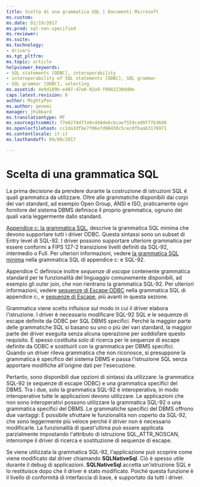 ```yaml
---
title: Scelta di una grammatica SQL | Documenti Microsoft
ms.custom: 
ms.date: 01/19/2017
ms.prod: sql-non-specified
ms.reviewer: 
ms.suite: 
ms.technology:
- drivers
ms.tgt_pltfrm: 
ms.topic: article
helpviewer_keywords:
- SQL statements [ODBC], interoperability
- interoperability of SQL statements [ODBC], SQL grammar
- SQL grammar [ODBC], selecting
ms.assetid: 4e0d189b-e407-47e0-92a9-f9982230dd0e
caps.latest.revision: 6
author: MightyPen
ms.author: genemi
manager: jhubbard
ms.translationtype: MT
ms.sourcegitcommit: f7e6274d77a9cdd4de6cbcaef559ca99f77b3608
ms.openlocfilehash: cc1da3dfbe7f06e7d98430c5cec8fbaab3176971
ms.contentlocale: it-it
ms.lasthandoff: 09/09/2017

---
```

# <a name="choosing-an-sql-grammar"></a>Scelta di una grammatica SQL
La prima decisione da prendere durante la costruzione di istruzioni SQL è quali grammatica da utilizzare. Oltre alle grammatiche disponibili dai corpi dei vari standard, ad esempio Open Group, ANSI e ISO, praticamente ogni fornitore del sistema DBMS definisce il proprio grammatica, ognuno dei quali varia leggermente dallo standard.  
  
 [Appendice c: la grammatica SQL](../../../odbc/reference/appendixes/appendix-c-sql-grammar.md), descrive la grammatica SQL minima che devono supportare tutti i driver ODBC. Questa sintassi sono un subset di Entry level di SQL-92. I driver possono supportare ulteriore grammatica per essere conformi a FIPS 127-2 transizione livelli definiti da SQL-92, intermedio o Full. Per ulteriori informazioni, vedere [la grammatica SQL minima](../../../odbc/reference/appendixes/sql-minimum-grammar.md) nella grammatica SQL di appendice c: e SQL-92.  
  
 Appendice C definisce inoltre *sequenze di escape* contenente grammatica standard per le funzionalità del linguaggio comunemente disponibili, ad esempio gli outer join, che non rientrano la grammatica SQL-92. Per ulteriori informazioni, vedere [sequenze di Escape ODBC](../../../odbc/reference/appendixes/odbc-escape-sequences.md) nella grammatica SQL di appendice c:, e [sequenze di Escape](../../../odbc/reference/develop-app/escape-sequences.md), più avanti in questa sezione.  
  
 Grammatica viene scelto influisce sul modo in cui il driver elabora l'istruzione. I driver è necessario modificare SQL-92 SQL e le sequenze di escape definite da ODBC per SQL DBMS specifici. Perché la maggior parte delle grammatiche SQL si basano su uno o più dei vari standard, la maggior parte dei driver eseguita senza alcuna operazione per soddisfare questo requisito. È spesso costituita solo di ricerca per le sequenze di escape definite da ODBC e sostituirli con la grammatica per DBMS specifici. Quando un driver rileva grammatica che non riconosce, si presuppone la grammatica è specifico del sistema DBMS e passa l'istruzione SQL senza apportare modifiche all'origine dati per l'esecuzione.  
  
 Pertanto, sono disponibili due opzioni di sintassi da utilizzare: la grammatica SQL-92 (e sequenze di escape ODBC) e una grammatica specifici del DBMS. Tra i due, solo la grammatica SQL-92 è interoperativa, in modo interoperative tutte le applicazioni devono utilizzare. Le applicazioni che non sono interoperativi possono utilizzare la grammatica SQL-92 o una grammatica specifici del DBMS. Le grammatiche specifici del DBMS offrono due vantaggi: È possibile sfruttare le funzionalità non coperto da SQL-92, che sono leggermente più veloce perché il driver non è necessario modificarle. La funzionalità di quest'ultima può essere applicata parzialmente impostando l'attributo di istruzione SQL_ATTR_NOSCAN, interrompe il driver di ricerca e sostituzione di sequenze di escape.  
  
 Se viene utilizzata la grammatica SQL-92, l'applicazione può scoprire come viene modificato dal driver chiamando **SQLNativeSql**. Ciò è spesso utile durante il debug di applicazioni. **SQLNativeSql** accetta un'istruzione SQL e lo restituisce dopo che il driver è stato modificato. Poiché questa funzione è il livello di conformità di interfaccia di base, è supportato da tutti i driver.
